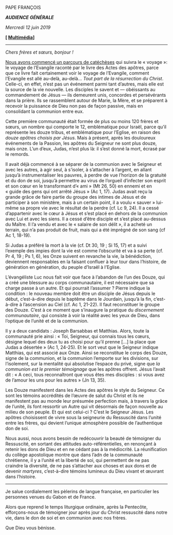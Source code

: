 PAPE FRANÇOIS

***AUDIENCE GÉNÉRALE***

*Mercredi 12 juin 2019*

**[ [Multimédia](http://w2.vatican.va/content/francesco/fr/events/event.dir.html/content/vaticanevents/fr/2019/6/12/udienzagenerale.html)]**

* * *

*Chers frères et sœurs, bonjour !*

[Nous avons commencé un parcours de catéchèses](http://w2.vatican.va/content/francesco/fr/audiences/2019/documents/papa-francesco_20190529_udienza-generale.html) qui suivra le « voyage »: le voyage de l’Evangile raconté par le livre des Actes des apôtres, parce que ce livre fait certainement voir le voyage de l’Evangile, comment l’Evangile est allé au-delà, au-delà... *Tout part de la résurrection du Christ*. Celle-ci, en effet, n’est pas un événement parmi tant d’autres, mais elle est la source de la vie nouvelle. Les disciples le savent et — obéissants au commandement de Jésus — ils demeurent unis, concordes et persévérants dans la prière. Ils se rassemblent autour de Marie, la Mère, et se préparent à recevoir la puissance de Dieu non pas de façon passive, mais en consolidant la communion entre eux.

Cette première communauté était formée de plus ou moins 120 frères et sœurs, un nombre qui comporte le 12, emblématique pour Israël, parce qu’il représente les douze tribus, et emblématique pour l’Eglise, en raison des *douze apôtres choisis par Jésus*. Mais à présent, après les douloureux événements de la Passion, les apôtres du Seigneur ne sont plus douze, mais onze. L’un d’eux, Judas, n’est plus là: il s’est donné la mort, écrasé par le remords.

Il avait déjà commencé à se séparer de la communion avec le Seigneur et avec les autres, à agir seul, à s’isoler, à s’attacher à l’argent, en allant jusqu’à instrumentaliser les pauvres, à perdre de vue l’horizon de la gratuité et du don de soi, jusqu’à permettre au virus de l’orgueil d’infecter son esprit et son cœur en le transformant d’« ami » (Mt 26, 50) en ennemi et en « guide des gens qui ont arrêté Jésus » (Ac 1, 17). Judas avait reçu la grande grâce de faire partie du groupe des intimes de Jésus et de participer à son ministère, mais à un certain point, il a voulu « sauver » lui-même sa propre vie avec le résultat de la perdre (cf. Lc 9, 24). Il a cessé d’appartenir avec le cœur à Jésus et s’est placé en dehors de la communion avec Lui et avec les siens. Il a cessé d’être disciple et s’est placé au-dessus du Maître. Il l’a vendu et avec le « salaire de son délit », il a acheté un terrain, qui n’a pas produit de fruit, mais qui a été imprégné de son sang (cf Ac 1, 18-19).

Si Judas a préféré la mort à la vie (cf. Dt 30, 19 ; Si 15, 17) et a suivi l’exemple des impies dont la vie est comme l’obscurité et va à sa perte (cf. Pr 4, 19 ; Ps 1, 6), les Onze suivent en revanche la vie, la bénédiction, deviennent responsables en la faisant confluer à leur tour dans l’histoire, de génération en génération, du peuple d’Israël à l’Eglise.

L’évangéliste Luc nous fait voir que face à l’abandon de l’un des Douze, qui a créé une blessure au corps communautaire, il est nécessaire que sa charge passe à un autre. Et qui pourrait l’assumer ? Pierre indique la condition : le nouveau membre doit être un disciple de Jésus depuis le début, c’est-à-dire depuis le baptême dans le Jourdain, jusqu’à la fin, c’est-à-dire à l’ascension au Ciel (cf. Ac 1, 21-22). Il faut reconstituer le groupe des Douze. C’est à ce moment que s’inaugure la pratique du *discernement communautaire*, qui consiste à voir la réalité avec les yeux de Dieu, dans l’optique de l’unité et de la communion.

Il y a deux candidats : Joseph Barsabbas et Matthias. Alors, toute la communauté prie ainsi : « Toi, Seigneur, qui connais tous les cœurs, désigne lequel des deux tu as choisi pour qu’il prenne [...] la place que Judas a désertée » (Ac 1, 24-25). Et le sort veut que le Seigneur indique Matthias, qui est associé aux Onze. Ainsi se reconstitue le corps des Douze, signe de la communion, et la communion l’emporte sur les divisions, sur l’isolement, sur la mentalité qui absolutise l’espace du privé, signe que *la communion est le premier témoignage* que les apôtres offrent. Jésus l’avait dit : « A ceci, tous reconnaîtront que vous êtes mes disciples : si vous avez de l’amour les uns pour les autres » (Jn 13, 35).

Les Douze manifestent dans les Actes des apôtres le style du Seigneur. Ce sont les témoins accrédités de l’œuvre de salut du Christ et ils ne manifestent pas au monde leur présumée perfection mais, à travers la grâce de l’unité, ils font ressortir un Autre qui vit désormais de façon nouvelle au milieu de son peuple. Et qui est celui-ci ? C’est le Seigneur Jésus. Les apôtres choisissent de vivre sous la seigneurie du Ressuscité dans l’unité entre les frères, qui devient l’unique atmosphère possible de l’authentique don de soi.

Nous aussi, nous avons besoin de redécouvrir la beauté de témoigner du Ressuscité, en sortant des attitudes auto-référentielles, en renonçant à retenir les dons de Dieu et en ne cédant pas à la médiocrité. La réunification du collège apostolique montre que dans l’adn de la communauté chrétienne, il y a l’unité et la liberté de soi, qui permettent de ne pas craindre la diversité, de ne pas s’attacher aux choses et aux dons et de devenir *martyres*, c’est-à-dire témoins lumineux du Dieu vivant et œuvrant dans l’histoire.

* * *

Je salue cordialement les pèlerins de langue française, en particulier les personnes venues du Gabon et de France.

Alors que reprend le temps liturgique ordinaire, après la Pentecôte, efforçons-nous de témoigner jour après jour du Christ ressuscité dans notre vie, dans le don de soi et en communion avec nos frères.

Que Dieu vous bénisse.